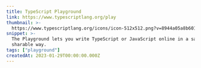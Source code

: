 ```yaml
---
title: TypeScript Playground
link: https://www.typescriptlang.org/play
thumbnail: >-
  https://www.typescriptlang.org/icons/icon-512x512.png?v=8944a05a8b601855de116c8a56d3b3ae
snippet: >-
  The Playground lets you write TypeScript or JavaScript online in a safe and
  sharable way.
tags: ["playground"]
createdAt: 2023-01-29T00:00:00.000Z
---
```

